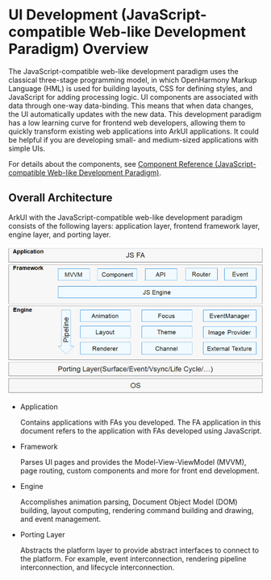 # UI Development (JavaScript-compatible Web-like Development Paradigm) Overview

The JavaScript-compatible web-like development paradigm uses the classical three-stage programming model, in which OpenHarmony Markup Language (HML) is used for building layouts, CSS for defining styles, and JavaScript for adding processing logic. UI components are associated with data through one-way data-binding. This means that when data changes, the UI automatically updates with the new data. This development paradigm has a low learning curve for frontend web developers, allowing them to quickly transform existing web applications into ArkUI applications. It could be helpful if you are developing small- and medium-sized applications with simple UIs.

For details about the components, see [Component Reference (JavaScript-compatible Web-like Development Paradigm)](../reference/arkui-js/js-components-common-attributes.md). 


## Overall Architecture

ArkUI with the JavaScript-compatible web-like development paradigm consists of the following layers: application layer, frontend framework layer, engine layer, and porting layer.



![en-us_image_0000001223127696](figures/en-us_image_0000001223127696.png)

- Application

  Contains applications with FAs you developed. The FA application in this document refers to the application with FAs developed using JavaScript. 

- Framework

  Parses UI pages and provides the Model-View-ViewModel (MVVM), page routing, custom components and more for front end development.

- Engine

  Accomplishes animation parsing, Document Object Model (DOM) building, layout computing, rendering command building and drawing, and event management.

- Porting Layer

  Abstracts the platform layer to provide abstract interfaces to connect to the platform. For example, event interconnection, rendering pipeline interconnection, and lifecycle interconnection.
